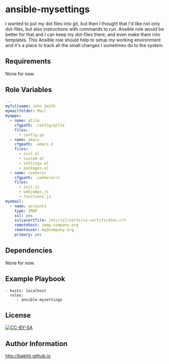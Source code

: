 ansible-mysettings
==================

I wanted to put my dot files into git, but then I thought that I'd like not only dot-files, but also instructions with commands to run. Ansible role would be better for that and I can keep my dot-files there, and even make them into templates. This Ansible role should help to setup my working environment and it's a place to track all the small changes I sometimes do to the system.

Requirements
------------

None for now.

Role Variables
--------------

```yaml
---
myfullname: John Smith
mymailfolder: Mail
myapps:
  - name: qtile
    cfgpath: .config/qtile
    files:
      - config.py
  - name: emacs
    cfgpath: .emacs.d
    files:
      - init.el
      - custom.el
      - settings.el
      - packages.el
  - name: conkeror
    cfgpath: .conkerorrc
    files:
      - init.js
      - webjumps.js
      - functions.js
myemail:
  - name: account1
    type: IMAP
    ssl: yes
    sslcacertfile: /etc/ssl/certs/ca-certificates.crt
    remotehost: imap.company.org
    remoteuser: my@company.org
	primary: yes
```

Dependencies
------------

None for now.

Example Playbook
----------------

    - hosts: localhost
      roles:
         - ansible-mysettings

License
-------

[![CC-BY-SA](http://i.creativecommons.org/l/by-sa/3.0/80x15.png)](http://creativecommons.org/licenses/by-sa/4.0/)

Author Information
------------------

http://bakhti.github.io
